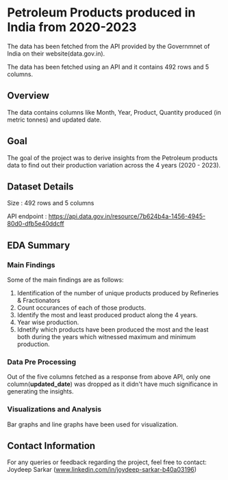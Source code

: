 # Petroleum Products produced in India from 2020-2023
The data has been fetched from the API provided by the Governmnet of India on their website(data.gov.in). 

The data has been fetched using an API and it contains 492 rows and 5 columns.

## Overview
The data contains columns like Month, Year, Product, Quantity produced (in metric tonnes) and updated date.

## Goal
The goal of the project was to derive insights from the Petroleum products data to find out their production variation across the 4 years (2020 - 2023).

## Dataset Details
Size : 492 rows and 5 columns

API endpoint : https://api.data.gov.in/resource/7b624b4a-1456-4945-80d0-dfb5e40ddcff

## EDA Summary

### Main Findings
Some of the main findings are as follows:
1. Identification of the number of unique products produced by Refineries & Fractionators
2. Count occurances of each of those products.
3. Identify the most and least produced product along the 4 years.
4. Year wise production.
5. Idnetify which products have been produced the most and the least both during the years which witnessed maximum and minimum production.

### Data Pre Processing
Out of the five columns fetched as a response from above API, only one column(**updated_date**) was dropped as it didn't have much significance in generating the insights.

### Visualizations and Analysis
Bar graphs and line graphs have been used for visualization.

## Contact Information
For any queries or feedback regarding the project, feel free to contact:
Joydeep Sarkar (www.linkedin.com/in/joydeep-sarkar-b40a03196)
